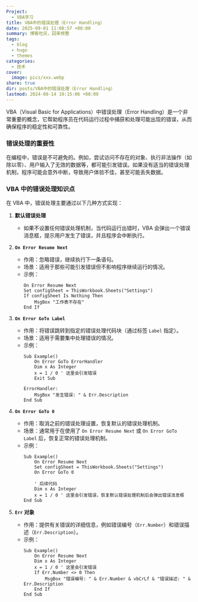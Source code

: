 ```yaml
---
Project:
  - VBA学习
title: VBA中的错误处理（Error Handling）
date: 2025-09-01 11:08:57 +08:00
summary: 博客吃灰，回来修整
tags:
  - blog
  - hugo
  - themes
categories:
  - 技术
cover:
  image: pics/xxx.webp
share: true
dir: posts/VBA中的错误处理（Error Handling）
lastmod: 2024-08-14 10:15:06 +08:00
---
```



VBA（Visual Basic for Applications）中错误处理（Error Handling）是一个非常重要的概念，它帮助程序员在代码运行过程中捕获和处理可能出现的错误，从而确保程序的稳定性和可靠性。

### 错误处理的重要性
在编程中，错误是不可避免的。例如，尝试访问不存在的对象、执行非法操作（如除以零）、用户输入了无效的数据等，都可能引发错误。如果没有适当的错误处理机制，程序可能会意外中断，导致用户体验不佳，甚至可能丢失数据。

### VBA 中的错误处理知识点
在 VBA 中，错误处理主要通过以下几种方式实现：

1. **默认错误处理**
   - 如果不设置任何错误处理机制，当代码运行出错时，VBA 会弹出一个错误消息框，提示用户发生了错误，并且程序会中断执行。

2. **`On Error Resume Next`**
   - 作用：忽略错误，继续执行下一条语句。
   - 场景：适用于那些可能引发错误但不影响程序继续运行的情况。
   - 示例：
     ```vba
     On Error Resume Next
     Set configSheet = ThisWorkbook.Sheets("Settings")
     If configSheet Is Nothing Then
         MsgBox "工作表不存在"
     End If
     ```

3. **`On Error GoTo Label`**
   - 作用：将错误跳转到指定的错误处理代码块（通过标签 `Label` 指定）。
   - 场景：适用于需要集中处理错误的情况。
   - 示例：
     ```vba
     Sub Example()
         On Error GoTo ErrorHandler
         Dim x As Integer
         x = 1 / 0 ' 这里会引发错误
         Exit Sub

     ErrorHandler:
         MsgBox "发生错误: " & Err.Description
     End Sub
     ```

4. **`On Error GoTo 0`**
   - 作用：取消之前的错误处理设置，恢复默认的错误处理机制。
   - 场景：通常用于在使用了 `On Error Resume Next` 或 `On Error GoTo Label` 后，恢复正常的错误处理机制。
   - 示例：
     ```vba
     Sub Example()
         On Error Resume Next
         Set configSheet = ThisWorkbook.Sheets("Settings")
         On Error GoTo 0

         ' 后续代码
         Dim x As Integer
         x = 1 / 0 ' 这里会引发错误，恢复默认错误处理机制后会弹出错误消息框
     End Sub
     ```

5. **`Err` 对象**
   - 作用：提供有关错误的详细信息，例如错误编号（`Err.Number`）和错误描述（`Err.Description`）。
   - 示例：
     ```vba
     Sub Example()
         On Error Resume Next
         Dim x As Integer
         x = 1 / 0 ' 这里会引发错误
         If Err.Number <> 0 Then
             MsgBox "错误编号: " & Err.Number & vbCrLf & "错误描述: " & Err.Description
         End If
     End Sub
     ```

